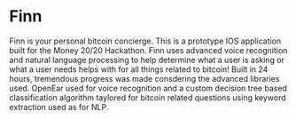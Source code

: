 # Finn
Finn is your personal bitcoin concierge. This is a prototype IOS application built for the Money 20/20 Hackathon. Finn uses advanced voice recognition and natural language processing to help determine what a user is asking or what a user needs helps with for all things related to bitcoin! Built in 24 hours, tremendous progress was made consdering the advanced libraries used. OpenEar used for voice recognition and a custom decision tree based classification algorithm taylored for bitcoin related questions using keyword extraction used as for NLP.
